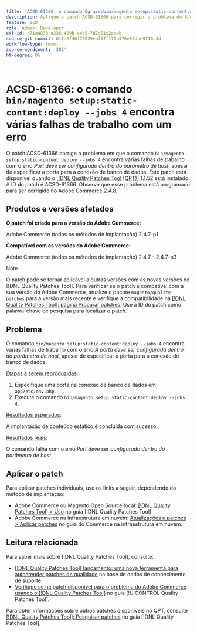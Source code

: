 ```yaml
---
title: 'ACSD-61366: o comando &grave;bin/magento setup:static-content:deploy —jobs 4&grave; encontra várias falhas de trabalho com um erro'
description: Aplique o patch ACSD-61366 para corrigir o problema do Adobe Commerce em que o comando &grave;bin/magento setup:static-content:deploy —jobs 4&grave; encontra várias falhas de trabalho com o erro *Port must be configured within the host parameter*, apesar de especificar a porta para a conexão de banco de dados.
feature: SCD
role: Admin, Developer
exl-id: d71a4833-a236-429b-a4e5-7d7d51c2caeb
source-git-commit: 011a6f46f76029eaf67f172b576e58dac9710a3d
workflow-type: tm+mt
source-wordcount: '382'
ht-degree: 0%

---
```


# ACSD-61366: o comando `bin/magento setup:static-content:deploy --jobs 4` encontra várias falhas de trabalho com um erro

O patch ACSD-61366 corrige o problema em que o comando `bin/magento setup:static-content:deploy --jobs 4` encontra várias falhas de trabalho com o erro *Port deve ser configurado dentro do parâmetro de host*, apesar de especificar a porta para a conexão de banco de dados. Este patch está disponível quando o [[!DNL Quality Patches Tool (QPT)]](https://experienceleague.adobe.com/pt-br/docs/commerce-operations/tools/quality-patches-tool/quality-patches-tool-to-self-serve-quality-patches) 1.1.52 está instalado. A ID do patch é ACSD-61366. Observe que esse problema está programado para ser corrigido no Adobe Commerce 2.4.8.

## Produtos e versões afetados

**O patch foi criado para a versão do Adobe Commerce:**

Adobe Commerce (todos os métodos de implantação) 2.4.7-p1

**Compatível com as versões do Adobe Commerce:**

Adobe Commerce (todos os métodos de implantação) 2.4.7 - 2.4.7-p3

>[!NOTE]
>
>O patch pode se tornar aplicável a outras versões com as novas versões do [!DNL Quality Patches Tool]. Para verificar se o patch é compatível com a sua versão do Adobe Commerce, atualize o pacote `magento/quality-patches` para a versão mais recente e verifique a compatibilidade na [[!DNL Quality Patches Tool]: página Procurar patches](https://experienceleague.adobe.com/tools/commerce-quality-patches/index.html?lang=pt-BR). Use a ID do patch como palavra-chave de pesquisa para localizar o patch.

## Problema

O comando `bin/magento setup:static-content:deploy --jobs 4` encontra várias falhas de trabalho com o erro *A porta deve ser configurada dentro do parâmetro de host*, apesar de especificar a porta para a conexão de banco de dados.

<u>Etapas a serem reproduzidas</u>:

1. Especifique uma porta na conexão de banco de dados em `app/etc/env.php`.
1. Execute o comando `bin/magento setup:static-content:deploy --jobs 4`.

<u>Resultados esperados</u>:

A implantação de conteúdo estático é concluída com sucesso.

<u>Resultados reais</u>:

O comando falha com o erro *Port deve ser configurado dentro do parâmetro de host*.

## Aplicar o patch

Para aplicar patches individuais, use os links a seguir, dependendo do método de implantação:

* Adobe Commerce ou Magento Open Source local: [[!DNL Quality Patches Tool] > Uso](/help/tools/quality-patches-tool/usage.md) no guia [!DNL Quality Patches Tool].
* Adobe Commerce na infraestrutura em nuvem: [Atualizações e patches > Aplicar patches](https://experienceleague.adobe.com/docs/commerce-cloud-service/user-guide/develop/upgrade/apply-patches.html?lang=pt-BR) no guia do Commerce na infraestrutura em nuvem.

## Leitura relacionada

Para saber mais sobre [!DNL Quality Patches Tool], consulte:

* [[!DNL Quality Patches Tool] lançamento: uma nova ferramenta para autoatender patches de qualidade](https://experienceleague.adobe.com/pt-br/docs/commerce-operations/tools/quality-patches-tool/quality-patches-tool-to-self-serve-quality-patches) na base de dados de conhecimento de suporte.
* [Verifique se há patch disponível para o problema do Adobe Commerce usando o  [!DNL Quality Patches Tool]](/help/tools/quality-patches-tool/patches-available-in-qpt/check-patch-for-magento-issue-with-magento-quality-patches.md) no guia [!UICONTROL Quality Patches Tool].


Para obter informações sobre outros patches disponíveis no QPT, consulte [[!DNL Quality Patches Tool]: Pesquisar patches](https://experienceleague.adobe.com/tools/commerce-quality-patches/index.html?lang=pt-BR) no guia [!DNL Quality Patches Tool].
